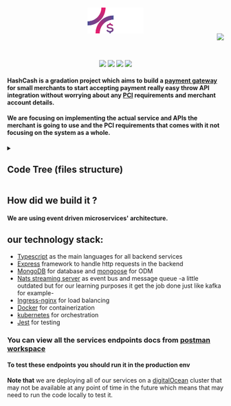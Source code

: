 <p align="center">
  <img align="center" width="130" hight="130" src="/Images/Logo/Asset logo 2 2.svg" />
  </br>
  <img align="right" src="https://badges.pufler.dev/visits/mohamed-mahmoud377/Payment-Gateway--Graduation-project?style=for-the-badge&color=9D3480"/>
<p/>

</br></br>

<!-- shields -->

<p align="center">
  <img src="https://img.shields.io/badge/Maintained%3F-Yes-purple?style=for-the-badge">
  <img src="https://img.shields.io/github/issues/mohamed-mahmoud377/Payment-Gateway--Graduation-project?color=deeppink&style=for-the-badge">
  <img src="https://img.shields.io/github/stars/mohamed-mahmoud377/Payment-Gateway--Graduation-project?style=for-the-badge&color=purple">
  <img src="https://img.shields.io/github/forks/mohamed-mahmoud377/Payment-Gateway--Graduation-project?color=blueviolet&style=for-the-badge">
</p>

<!-- shields -->

#### HashCash is a gradation project which aims to build a [payment gateway](https://en.wikipedia.org/wiki/Payment_gateway) for small merchants to start accepting payment really easy throw API integration without worrying about any [PCI](https://www.pcisecuritystandards.org/) requirements and merchant account details.
#### We are focusing on implementing the actual service and APIs the merchant is going to use and the PCI requirements that comes with it not focusing on the system as a whole.

<!-- Code Tree (files structure) -->

<details>
   <summary><h2> Code Tree (files structure) </h2></summary>


```bash
Payment-Gateway--Graduation-project
├── apikey-manager
│   ├── docker
│   │   ├── Dockerfile-dev
│   │   └── Dockerfile-prod
│   ├── package.json
│   ├── package-lock.json
│   ├── src
│   │   ├── app.ts
│   │   ├── events
│   │   │   └── listeners
│   │   │       ├── emailVerifiedListener.ts
│   │   │       └── merchantActivationListener.ts
│   │   ├── index.ts
│   │   ├── models
│   │   │   └── keys.ts
│   │   ├── nats
│   │   │   └── nats-wrapper.ts
│   │   ├── routes
│   │   │   ├── changeMode.ts
│   │   │   ├── getKey.ts
│   │   │   └── getMode.ts
│   │   ├── types
│   │   │   └── queueGroupName.ts
│   │   └── utils
│   │       └── generateKey.ts
│   └── tsconfig.json
├── auth
│   ├── config
│   │   ├── dev.ts
│   │   ├── keys.ts
│   │   └── prod.ts
│   ├── docker
│   │   ├── Dockerfile-dev
│   │   └── Dockerfile-prod
│   ├── package.json
│   ├── package-lock.json
│   ├── src
│   │   ├── app.ts
│   │   ├── events
│   │   │   ├── listeners
│   │   │   │   └── merchantActivationListener.ts
│   │   │   └── publishers
│   │   │       ├── emailVerifiedPublisher.ts
│   │   │       ├── userCreatedPublisher.ts
│   │   │       ├── userForgotPasswordPublisher.ts
│   │   │       └── userLoggingInPublisher.ts
│   │   ├── helpers
│   │   │   └── runInDevelopment.ts
│   │   ├── index.ts
│   │   ├── middlewares
│   │   │   └── twoWayAuth.ts
│   │   ├── models
│   │   │   ├── loginSession.ts
│   │   │   └── user.ts
│   │   ├── nats
│   │   │   ├── __mocks__
│   │   │   │   └── nats-wrapper.ts
│   │   │   └── nats-wrapper.ts
│   │   ├── routes
│   │   │   ├── checkPassword.ts
│   │   │   ├── clearSessions.ts
│   │   │   ├── currentUser.ts
│   │   │   ├── deactivateMerchant.ts
│   │   │   ├── enableTwoFactorAuth.ts
│   │   │   ├── forgotPassword.ts
│   │   │   ├── getUsers.ts
│   │   │   ├── getUser.ts
│   │   │   ├── login.ts
│   │   │   ├── me.ts
│   │   │   ├── otpRegister.ts
│   │   │   ├── otpResend.ts
│   │   │   ├── refreshAccess.ts
│   │   │   ├── resetPassword.ts
│   │   │   ├── signout.ts
│   │   │   ├── signup.ts
│   │   │   ├── __test__
│   │   │   │   ├── checkPassword.test.ts
│   │   │   │   ├── login.test.ts
│   │   │   │   ├── otpRegister.test.ts.old
│   │   │   │   └── signup.test.ts
│   │   │   └── verifyEmail.ts
│   │   ├── test
│   │   │   └── setup.ts
│   │   ├── types
│   │   │   ├── queueGroupName.ts
│   │   │   └── roles.ts
│   │   └── utils
│   │       ├── generateFackUsers.ts
│   │       ├── jwtGenerator.ts
│   │       ├── otpGenerator.ts
│   │       ├── passwordManger.ts
│   │       └── userAgentParser.ts
│   └── tsconfig.json
├── common
│   ├── package.json
│   ├── package-lock.json
│   ├── src
│   │   ├── errors
│   │   │   ├── badRequestError.ts
│   │   │   ├── customError.ts
│   │   │   ├── forbiddenError.ts
│   │   │   ├── InternalServerError.ts
│   │   │   ├── notAuthorizedError.ts
│   │   │   ├── notFoundError.ts
│   │   │   ├── requestValidationError.ts
│   │   │   └── types
│   │   │       └── errorCodes.ts
│   │   ├── events
│   │   │   ├── eventTypes
│   │   │   │   ├── emailVerifiedEvent.ts
│   │   │   │   ├── forgotPasswordEvent.ts
│   │   │   │   ├── userCreatedEvent.ts
│   │   │   │   └── userLoggingInEvent.ts
│   │   │   ├── listeners
│   │   │   │   └── listener.ts
│   │   │   ├── publishers
│   │   │   │   └── publisher.ts
│   │   │   └── Subjects.ts
│   │   ├── index.ts
│   │   ├── middlewares
│   │   │   ├── errorHandler.ts
│   │   │   ├── requireAuth.ts
│   │   │   ├── restrictTo.ts
│   │   │   └── validateRequest.ts
│   │   ├── models
│   │   │   └── events.ts
│   │   ├── types
│   │   │   └── roles.ts
│   │   └── utils
│   │       ├── APIFilter.ts
│   │       ├── decrypt.ts
│   │       ├── encrypt.ts
│   │       ├── jwtGenerator.ts
│   │       ├── passwordManger.ts
│   │       ├── security.ts
│   │       └── sendSuccess.ts
│   └── tsconfig.json
├── emailing
│   ├── docker
│   │   ├── Dockerfile-dev
│   │   └── Dockerfile-prod
│   ├── package.json
│   ├── package-lock.json
│   ├── src
│   │   ├── emails
│   │   │   └── emails.ts
│   │   ├── events
│   │   │   └── listeners
│   │   │       ├── merchantActivationListener.ts
│   │   │       ├── merchantCreatedListener.ts
│   │   │       ├── merchantForgotPasswordListener.ts
│   │   │       └── userLoggingInListener.ts
│   │   ├── index.ts
│   │   ├── nats
│   │   │   └── nats-wrapper.ts
│   │   ├── types
│   │   │   └── queueGroupName.ts
│   │   └── views
│   │       └── emails
│   │           ├── applicationApproved.pug
│   │           ├── applicationDeclined.pug
│   │           ├── baseEmail.pug
│   │           ├── otp-login.pug
│   │           ├── otp-signup.pug
│   │           ├── passwordReset.pug
│   │           ├── _style.pug
│   │           └── welcome.pug
│   └── tsconfig.json
├── Images
│   └── Logo
│       ├── Asset 22.svg
│       ├── Asset 23.svg
│       ├── Asset logo 1 2.svg
│       ├── Asset logo 2 2.svg
│       └── icon 10.svg
├── infra
│   ├── k8s
│   │   ├── apikey-manager-depl.yaml
│   │   ├── apikey-manager-mongo-depl.yaml
│   │   ├── authentication-depl.yaml
│   │   ├── authentication-mongo-depl.yaml
│   │   ├── emailing-depl.yaml
│   │   ├── kms-depl.yaml
│   │   ├── kms-mongo-depl.yaml
│   │   ├── manage-business-depl.yaml
│   │   ├── manage-businessmongo-depl.yaml
│   │   ├── nats-depl.yaml
│   │   ├── tokenization-depl.yaml
│   │   └── tokenization-mongo-depl.yaml
│   ├── k8s-accounts
│   │   └── admin.yaml
│   ├── k8s-dev
│   │   ├── ingress-srv.yaml
│   │   ├── mongo-authentication-nodePort.yaml
│   │   └── mongo-kms-nodeport.yaml
│   └── k8s-prod
│       └── ingress-srv.yaml
├── kms
│   ├── docker
│   │   ├── Dockerfile-dev
│   │   └── Dockerfile-prod
│   ├── package.json
│   ├── package-lock.json
│   ├── src
│   │   ├── app.ts
│   │   ├── events
│   │   │   └── publishers
│   │   │       └── userLoggingInPublisher.ts
│   │   ├── helpers
│   │   │   └── runInDevelopment.ts
│   │   ├── index.ts
│   │   ├── middlewares
│   │   │   └── protect.ts
│   │   ├── models
│   │   │   ├── admin.ts
│   │   │   ├── events.ts.old
│   │   │   ├── key.ts
│   │   │   ├── loginSession.ts
│   │   │   └── tokens.ts
│   │   ├── nats
│   │   │   ├── __mocks__
│   │   │   │   └── nats-wrapper.ts
│   │   │   └── nats-wrapper.ts
│   │   ├── routes
│   │   │   ├── dataEncryptKey.ts
│   │   │   ├── decryptDataEncryptKey.ts
│   │   │   ├── deleteKey.ts
│   │   │   ├── deleteToken.ts
│   │   │   ├── generateMaster.ts
│   │   │   ├── getKeys.ts
│   │   │   ├── getKey.ts
│   │   │   ├── getServiceAccessToken.ts
│   │   │   ├── getTokens.ts
│   │   │   ├── login.ts
│   │   │   └── otpRegister.ts
│   │   └── utils
│   │       ├── decrypt.ts
│   │       ├── encrypt.ts
│   │       ├── generateKey.ts
│   │       ├── jwtGenerator.ts
│   │       ├── otpGenerator.ts
│   │       └── userAgentParser.ts
│   └── tsconfig.json
├── LICENSE
├── manage-business
│   ├── docker
│   │   ├── Dockerfile-dev
│   │   └── Dockerfile-prod
│   ├── package.json
│   ├── package-lock.json
│   ├── src
│   │   ├── app.ts
│   │   ├── events
│   │   │   ├── listeners
│   │   │   │   ├── emailVerifiedListener.ts
│   │   │   │   └── queueGroupName.ts
│   │   │   └── publishers
│   │   │       └── merchantActivatedPublisher.ts
│   │   ├── index.ts
│   │   ├── models
│   │   │   ├── bankAccount.ts
│   │   │   ├── businessActivationRequest.ts
│   │   │   ├── businessApplication.ts
│   │   │   ├── businessInfo.ts
│   │   │   └── businessOwner.ts
│   │   ├── nats
│   │   │   └── nats-wrapper.ts
│   │   ├── routes
│   │   │   ├── AllActivationsRequests.ts
│   │   │   ├── approveActivationRequest.ts
│   │   │   ├── declineActivationRequest.ts
│   │   │   ├── getAcitvationRequest.ts
│   │   │   ├── MyActivationRequest.ts
│   │   │   └── submitActivationRequest.ts
│   │   ├── types
│   │   │   └── RequestStatus.ts
│   │   └── utils
│   │       └── validator.ts
│   └── tsconfig.json
├── README.md
├── skaffold.yaml
└── tokenization
    ├── docker
    │   ├── Dockerfile-dev
    │   └── Dockerfile-prod
    ├── package.json
    ├── package-lock.json
    ├── src
    │   ├── app.ts
    │   ├── helpers
    │   │   └── runInDevelopment.ts
    │   ├── index.ts
    │   ├── middlewares
    │   │   └── protect.ts
    │   ├── models
    │   │   ├── accessToken.ts
    │   │   └── token.ts
    │   ├── nats
    │   │   ├── __mocks__
    │   │   │   └── nats-wrapper.ts
    │   │   └── nats-wrapper.ts
    │   ├── routes
    │   │   ├── deTokenize.ts
    │   │   ├── getServiceAccessToken.ts
    │   │   └── tokenize.ts
    │   └── utils
    │       └── generateToken.ts
    └── tsconfig.json

89 directories, 219 files


```

</details>

<!-- Code Tree (files structure) -->

## How did we build it ?
#### We are using event driven microservices' architecture. 
## our technology stack:
- [Typescript](https://www.typescriptlang.org/) as the main languages for all backend services
- [Express](https://expressjs.com/) framework to handle http requests in the backend
- [MongoDB](https://www.mongodb.com/) for database and [mongoose](https://mongoosejs.com/docs/guide.html) for ODM
- [Nats streaming server](https://github.com/nats-io/nats-streaming-server) as event bus and message queue -a little outdated but for our learning purposes it get the job done just like kafka for example-
- [Ingress-nginx](https://kubernetes.github.io/ingress-nginx/) for load balancing 
- [Docker](https://www.docker.com/) for containerization
- [kubernetes](https://kubernetes.io/) for orchestration
- [Jest](https://jestjs.io/) for testing 
### You can view all the services endpoints  docs from [postman workspace](https://www.postman.com/planetary-water-344318/workspace/payment-gateway-gp)
#### To test these endpoints you should run it in the production env 
**Note that** we are deploying all of our services on a [digitalOcean](https://www.digitalocean.com/) cluster that may not be available at any point of time in the future
which means that may need to run the code locally to test it.
